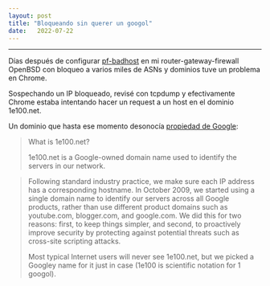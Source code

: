 ```yaml
---
layout: post
title: "Bloqueando sin querer un googol"
date:   2022-07-22
---
```


---

Días después de configurar [pf-badhost](https://www.geoghegan.ca/pfbadhost.html) en mi router-gateway-firewall OpenBSD con bloqueo a varios miles de ASNs y dominios tuve un problema en Chrome.

Sospechando un IP bloqueado, revisé con tcpdump y efectivamente Chrome estaba intentando hacer un request a un host en el dominio 1e100.net.

Un dominio que hasta ese momento desonocía [propiedad de Google](https://support.google.com/faqs/answer/174717?hl=en):

> What is 1e100.net?
> 
> 1e100.net is a Google-owned domain name used to identify the servers in our network.

> Following standard industry practice, we make sure each IP address has a corresponding hostname. In October 2009, we started using a single domain name to identify our servers across all Google products, rather than use different product domains such as youtube.com, blogger.com, and google.com. We did this for two reasons: first, to keep things simpler, and second, to proactively improve security by protecting against potential threats such as cross-site scripting attacks.
>
> Most typical Internet users will never see 1e100.net, but we picked a Googley name for it just in case (1e100 is scientific notation for 1 googol).








